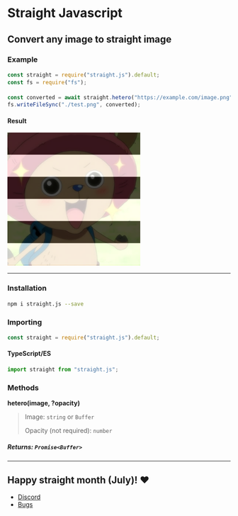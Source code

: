 # Straight Javascript

## Convert any image to straight image

### Example

```js
const straight = require("straight.js").default;
const fs = require("fs");

const converted = await straight.hetero("https://example.com/image.png");
fs.writeFileSync("./test.png", converted);
```

#### Result

<img src="https://github.com/AngeloCore/straightjs/blob/main/examples/test.png?raw=true" width="300"/>

<hr />

### Installation

```sh
npm i straight.js --save
```

### Importing

```js
const straight = require("straight.js").default;
```

#### TypeScript/ES

```ts
import straight from "straight.js";
```

### Methods

**hetero(image, ?opacity)**

> Image: `string` or `Buffer`
>
> Opacity (not required): `number`

##### **Returns:** `Promise<Buffer>`

<hr />

## Happy straight month (July)! ❤️

- [Discord](https://discord.gg/KUS5pjyA4J)
- [Bugs](https://github.com/AngeloCore/straightjs/issues)
